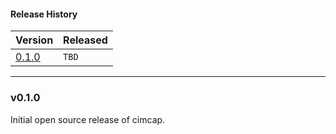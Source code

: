 #### Release History

| Version | Released |
| --- | --- |
| [0.1.0](#v010) | `TBD` |

---

### v0.1.0

Initial open source release of cimcap.